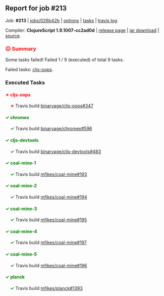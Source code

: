 ## Report for job #213

Job: **#213** | [jobs/026b42b](https://github.com/cljs-oss/canary/commit/026b42bfbcb736d0615c3443f0dbc1959ee71435) | [options](options.edn) | [tasks](tasks.edn) | [travis log](https://travis-ci.org/cljs-oss/canary/builds/327557918).

Compiler: **ClojureScript 1.9.1007-cc2ad0d** | [release page](https://github.com/cljs-oss/canary/releases/tag/r1.9.1007-cc2ad0d) | [jar download](https://github.com/cljs-oss/canary/releases/download/r1.9.1007-cc2ad0d/clojurescript-1.9.1007-cc2ad0d.jar) | [source](https://github.com/clojure/clojurescript/commit/cc2ad0d9a7d34973a71c3dda73e66cbbea21212e).

### <b style='color:red'>☹ Summary</b>

Some tasks failed! Failed 1 / 9 (executed) of total 9 tasks.

Failed tasks: [cljs-oops](#-cljs-oops).

### Executed Tasks

#### <b style='color:red'>&#x2717; cljs-oops</b>
&nbsp;&nbsp;&nbsp;&nbsp;<b style='color:red'>&#x2717;</b> Travis build [binaryage/cljs-oops#347](https://travis-ci.org/binaryage/cljs-oops/builds/327559063)<br>

#### <b style='color:green'>&#x2713; chromex</b>
&nbsp;&nbsp;&nbsp;&nbsp;<b style='color:green'>&#x2713;</b> Travis build [binaryage/chromex#596](https://travis-ci.org/binaryage/chromex/builds/327559069)<br>

#### <b style='color:green'>&#x2713; cljs-devtools</b>
&nbsp;&nbsp;&nbsp;&nbsp;<b style='color:green'>&#x2713;</b> Travis build [binaryage/cljs-devtools#483](https://travis-ci.org/binaryage/cljs-devtools/builds/327558983)<br>

#### <b style='color:green'>&#x2713; coal-mine-1</b>
&nbsp;&nbsp;&nbsp;&nbsp;<b style='color:green'>&#x2713;</b> Travis build [mfikes/coal-mine#193](https://travis-ci.org/mfikes/coal-mine/builds/327558995)<br>

#### <b style='color:green'>&#x2713; coal-mine-2</b>
&nbsp;&nbsp;&nbsp;&nbsp;<b style='color:green'>&#x2713;</b> Travis build [mfikes/coal-mine#194](https://travis-ci.org/mfikes/coal-mine/builds/327559000)<br>

#### <b style='color:green'>&#x2713; coal-mine-3</b>
&nbsp;&nbsp;&nbsp;&nbsp;<b style='color:green'>&#x2713;</b> Travis build [mfikes/coal-mine#195](https://travis-ci.org/mfikes/coal-mine/builds/327559006)<br>

#### <b style='color:green'>&#x2713; coal-mine-4</b>
&nbsp;&nbsp;&nbsp;&nbsp;<b style='color:green'>&#x2713;</b> Travis build [mfikes/coal-mine#197](https://travis-ci.org/mfikes/coal-mine/builds/327559071)<br>

#### <b style='color:green'>&#x2713; coal-mine-5</b>
&nbsp;&nbsp;&nbsp;&nbsp;<b style='color:green'>&#x2713;</b> Travis build [mfikes/coal-mine#196](https://travis-ci.org/mfikes/coal-mine/builds/327559031)<br>

#### <b style='color:green'>&#x2713; planck</b>
&nbsp;&nbsp;&nbsp;&nbsp;<b style='color:green'>&#x2713;</b> Travis build [mfikes/planck#1393](https://travis-ci.org/mfikes/planck/builds/327559037)<br>